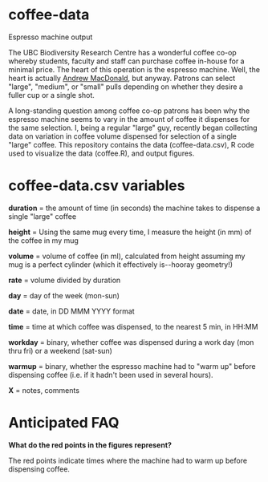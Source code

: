 # coffee-data
Espresso machine output

The UBC Biodiversity Research Centre has a wonderful coffee co-op whereby students, faculty and staff can purchase coffee in-house for a minimal price. The heart of this operation is the espresso machine. Well, the heart is actually [Andrew MacDonald](https://github.com/aammd), but anyway. Patrons can select "large", "medium", or "small" pulls depending on whether they desire a fuller cup or a single shot.

A long-standing question among coffee co-op patrons has been why the espresso machine seems to vary in the amount of coffee it dispenses for the same selection. I, being a regular "large" guy, recently began collecting data on variation in coffee volume dispensed for selection of a single "large" coffee. This repository contains the data (coffee-data.csv), R code used to visualize the data (coffee.R), and output figures.

# coffee-data.csv variables

**duration** = the amount of time (in seconds) the machine takes to dispense a single "large" coffee

**height** = Using the same mug every time, I measure the height (in mm) of the coffee in my mug

**volume** = volume of coffee (in ml), calculated from height assuming my mug is a perfect cylinder (which it effectively is--hooray geometry!)

**rate** = volume divided by duration

**day** = day of the week (mon-sun)	

**date** = date, in DD MMM YYYY format

**time** = time at which coffee was dispensed, to the nearest 5 min, in HH:MM

**workday** = binary, whether coffee was dispensed during a work day (mon thru fri) or a weekend (sat-sun)	

**warmup** = binary, whether the espresso machine had to "warm up" before dispensing coffee (i.e. if it hadn't been used in several hours).

**X** = notes, comments	

# Anticipated FAQ

**What do the red points in the figures represent?**

The red points indicate times where the machine had to warm up before dispensing coffee.
